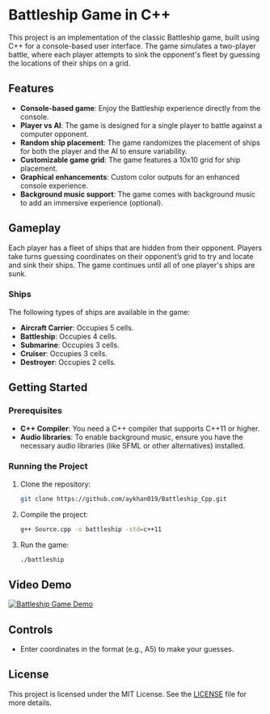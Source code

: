 # Battleship Game in C++
This project is an implementation of the classic Battleship game, built using C++ for a console-based user interface. The game simulates a two-player battle, where each player attempts to sink the opponent's fleet by guessing the locations of their ships on a grid.

## Features
- **Console-based game**: Enjoy the Battleship experience directly from the console.
- **Player vs AI**: The game is designed for a single player to battle against a computer opponent.
- **Random ship placement**: The game randomizes the placement of ships for both the player and the AI to ensure variability.
- **Customizable game grid**: The game features a 10x10 grid for ship placement.
- **Graphical enhancements**: Custom color outputs for an enhanced console experience.
- **Background music support**: The game comes with background music to add an immersive experience (optional).

## Gameplay
Each player has a fleet of ships that are hidden from their opponent. Players take turns guessing coordinates on their opponent’s grid to try and locate and sink their ships. The game continues until all of one player's ships are sunk.

### Ships
The following types of ships are available in the game:
- **Aircraft Carrier**: Occupies 5 cells.
- **Battleship**: Occupies 4 cells.
- **Submarine**: Occupies 3 cells.
- **Cruiser**: Occupies 3 cells.
- **Destroyer**: Occupies 2 cells.

## Getting Started

### Prerequisites
- **C++ Compiler**: You need a C++ compiler that supports C++11 or higher.
- **Audio libraries**: To enable background music, ensure you have the necessary audio libraries (like SFML or other alternatives) installed.

### Running the Project
1. Clone the repository:
    ```bash
    git clone https://github.com/aykhan019/Battleship_Cpp.git
    ```
2. Compile the project:
    ```bash
    g++ Source.cpp -o battleship -std=c++11
    ```
3. Run the game:
    ```bash
    ./battleship
    ```
## Video Demo
[![Battleship Game Demo](https://media.aykhan.net/thumbnails/projects/battleship.jpg)](https://www.youtube.com/watch?v=6SWf5NTOs7I)

## Controls
- Enter coordinates in the format (e.g., A5) to make your guesses.

## License
This project is licensed under the MIT License. See the [LICENSE](https://github.com/aykhan019/Battleship_Cpp/blob/master/LICENSE) file for more details.
